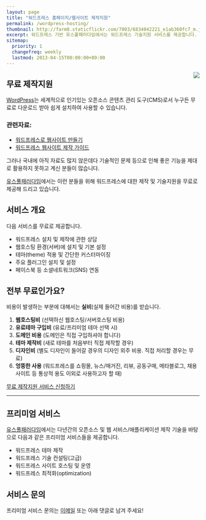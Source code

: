 ```yaml
---
layout: page
title: "워드프레스 홈페이지/웹사이트 제작지원"
permalink: /wordpress-hosting/
thumbnail: http://farm8.staticflickr.com/7003/6834042221_e1ab360fc7_m.jpg
excerpt: 워드프레스 기반 유스풀패러다임에서는 워드프레스 기술지원 서비스를 제공합니다. 워드프레스 기반으로 홈페이지를 제작하거나 블로그를 운영하실 분들은 문의 주세요.
sitemap:
  priority: 1
  changefreq: weekly
  lastmod: 2013-04-15T00:00:00+09:00
---
```


<img src="http://farm8.staticflickr.com/7003/6834042221_e1ab360fc7_m.jpg" class="right" style="float: right;" />

## 무료 제작지원

[WordPress](http://wordpress.org/)는 세계적으로 인기있는 오픈소스 콘텐츠 관리 도구(CMS)로서 누구든 무료로 다운로드 받아 쉽게 설치하여 사용할 수 있습니다.

### 관련자료:

* [워드프레스로 웹사이트 만들기](/2012/03/17/creating-static-website-with-wordpress/)
* [워드프레스 웹사이트 제작 가이드](/2012/08/13/wordpress-website-builidng-guide-2012/)

그러나 국내에 아직 자료도 많지 않은데다 기술적인 문제 등으로 인해 좋은 기능을 제대로 활용하지 못하고 계신 분들이 많습니다.

[유스풀패러다임](/)에서는 이런 분들을 위해 워드프레스에 대한 제작 및 기술지원을 무료로 제공해 드리고 있습니다.

## 서비스 개요

다음 서비스를 무료로 제공합니다.

* 워드프레스 설치 및 제작에 관한 상담
* 웹호스팅 환경(서버)에 설치 및 기본 설정
* 테마(theme) 적용 및 간단한 커스터마이징
* 주요 플러그인 설치 및 설정
* 페이스북 등 소셜네트워크(SNS) 연동

## 전부 무료인가요?

비용이 발생하는 부분에 대해서는 **실비**(실제 들어간 비용)를 받습니다.

1. **웹호스팅비** (선택하신 웹호스팅/서버호스팅 비용)
2. **유료테마 구입비** (유료/프리미엄 테마 선택 시)
3. **도메인 비용** (도메인은 직접 구입하셔야 합니다)
4. **테마 제작비** (새로 테마를 처음부터 직접 제작할 경우)
5. **디자인비** (별도 디자인이 들어갈 경우의 디자인 외주 비용. 직접 처리할 경우는 무료)
6. **엉뚱한 사용** (워드프레스를 쇼핑몰, 뉴스/매거진, 리뷰, 공동구매, 메타블로그, 채용사이트 등 통상적 용도 이외로 사용하고자 할 때)

<!--
#### 누구를 대상으로 하나요?

워드프레스로 홈페이지 또는 웹사이트를 구축하려는 개인 또는 단체를 대상으로 합니다.  
(개인창업, 스타트업, 자영업자, 소상공인, 공공/비영리단체, 사회적기업, 기초자치단체 등)

#### 서비스 문의 및 신청

문의는 전화, 댓글 또는 <a href="mailto:contact@usefulparadigm.com">이메일</a>로 해 주시고, <br/>
서비스 신청은 아래 신청 버튼을 눌러 양식을 작성해 주세요!-->

<p>
	<a href="https://docs.google.com/spreadsheet/embeddedform?formkey=dG91RWN6ZVVzMnFyX2dKdlU0ckZ0TEE6MQ" class="button itunes various fancybox.iframe">무료 제작지원 서비스 신청하기</a>
</p>

---

## 프리미엄 서비스

[유스풀패러다임](/)에서는 다년간의 오픈소스 및 웹 서비스/애플리케이션 제작 기술을 바탕으로 
다음과 같은 프리미엄 서비스들을 제공합니다.

* 워드프레스 테마 제작
* 워드프레스 기술 컨설팅(고급)
* 워드프레스 사이트 호스팅 및 운영
* 워드프레스 최적화(optimization)

## 서비스 문의

프리미엄 서비스 문의는 <a href="mailto:contact@usefulparadigm.com">이메일</a> 또는 아래 댓글로 남겨 주세요!

